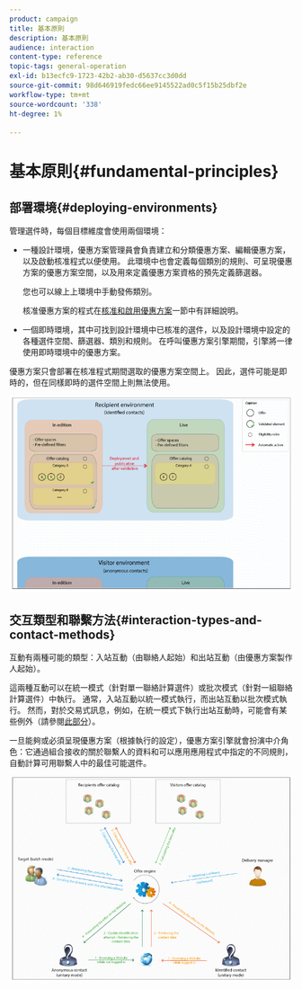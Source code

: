 ```yaml
---
product: campaign
title: 基本原則
description: 基本原則
audience: interaction
content-type: reference
topic-tags: general-operation
exl-id: b13ecfc9-1723-42b2-ab30-d5637cc3d0dd
source-git-commit: 98d646919fedc66ee9145522ad0c5f15b25dbf2e
workflow-type: tm+mt
source-wordcount: '338'
ht-degree: 1%

---
```


# 基本原則{#fundamental-principles}

## 部署環境{#deploying-environments}

管理選件時，每個目標維度會使用兩個環境：

* 一種設計環境，優惠方案管理員會負責建立和分類優惠方案、編輯優惠方案，以及啟動核准程式以便使用。 此環境中也會定義每個類別的規則、可呈現優惠方案的優惠方案空間，以及用來定義優惠方案資格的預先定義篩選器。

   您也可以線上上環境中手動發佈類別。

   核准優惠方案的程式在[核准和啟用優惠方案](../../interaction/using/approving-and-activating-an-offer.md)一節中有詳細說明。

* 一個即時環境，其中可找到設計環境中已核准的選件，以及設計環境中設定的各種選件空間、篩選器、類別和規則。 在呼叫優惠方案引擎期間，引擎將一律使用即時環境中的優惠方案。

優惠方案只會部署在核准程式期間選取的優惠方案空間上。 因此，選件可能是即時的，但在同樣即時的選件空間上則無法使用。

![](assets/architecture_interaction1.png)

## 交互類型和聯繫方法{#interaction-types-and-contact-methods}

互動有兩種可能的類型：入站互動（由聯絡人起始）和出站互動（由優惠方案製作人起始）。

這兩種互動可以在統一模式（針對單一聯絡計算選件）或批次模式（針對一組聯絡計算選件）中執行。 通常，入站互動以統一模式執行，而出站互動以批次模式執行。 然而，對於交易式訊息，例如，在統一模式下執行出站互動時，可能會有某些例外（請參閱[此部分](../../message-center/using/about-transactional-messaging.md)）。

一旦能夠或必須呈現優惠方案（根據執行的設定），優惠方案引擎就會扮演中介角色：它通過組合接收的關於聯繫人的資料和可以應用應用程式中指定的不同規則，自動計算可用聯繫人中的最佳可能選件。

![](assets/architecture_interaction2.png)
